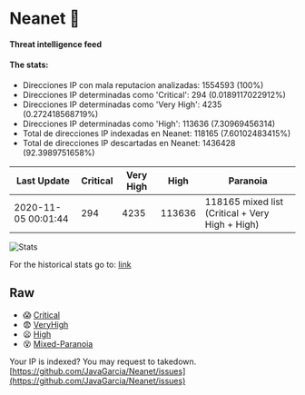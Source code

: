 # Neanet :hocho:
#### Threat intelligence feed
#### The stats:

- Direcciones IP con mala reputacion analizadas: 1554593 (100%)
- Direcciones IP determinadas como 'Critical':  294 (0.0189117022912%)
- Direcciones IP determinadas como 'Very High':  4235 (0.272418568719%)
- Direcciones IP determinadas como 'High':  113636 (7.30969456314)
- Total de direcciones IP indexadas en Neanet:  118165 (7.60102483415%)
- Total de direcciones IP descartadas en Neanet:  1436428 (92.3989751658%)

| Last Update | Critical | Very High | High | Paranoia |
| --- | --- | --- | --- | --- |
| 2020-11-05 00:01:44 | 294 | 4235 | 113636 | 118165 mixed list (Critical + Very High + High)|

![Stats](https://docs.google.com/spreadsheets/d/e/2PACX-1vSnaNMIXVabIpDJjufMlzH7poXnshF3mgd8Is1g9ytUEzVsP5my4Trn8f-xkoLLQ38xpL3HtmUexLo6/pubchart?oid=501124687&format=image)

For the historical stats go to: [link](/stats.csv)
## Raw
- :scream: [Critical](https://raw.githubusercontent.com/JavaGarcia/Neanet/master/blacklists/neanet_critical.txt)
- :fearful: [VeryHigh](https://raw.githubusercontent.com/JavaGarcia/Neanet/master/blacklists/neanet_veryHigh.txtt)
- :frowning: [High](https://raw.githubusercontent.com/JavaGarcia/Neanet/master/blacklists/neanet_high.txt)
- :dizzy_face: [Mixed-Paranoia](https://raw.githubusercontent.com/JavaGarcia/Neanet/master/blacklists/neanet_all.txt)


Your IP is indexed? You may request to takedown. [https://github.com/JavaGarcia/Neanet/issues](https://github.com/JavaGarcia/Neanet/issues)



















































































































































































































































































































































































































































































































































































































































































































































































































































































































































































































































































































































































































































































































































































































































































































































































































































































































































































































































































































































































